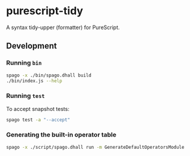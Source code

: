 # purescript-tidy

A syntax tidy-upper (formatter) for PureScript.

## Development

### Running `bin`

```sh
spago -x ./bin/spago.dhall build
./bin/index.js --help
```

### Running `test`

To accept snapshot tests:
```sh
spago test -a "--accept"
```

### Generating the built-in operator table

```sh
spago -x ./script/spago.dhall run -m GenerateDefaultOperatorsModule
```
